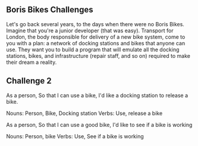 Boris Bikes Challenges
----------------------

Let's go back several years, to the days when there were no Boris Bikes. Imagine that you're a junior developer (that was easy). Transport for London, the body responsible for delivery of a new bike system, come to you with a plan: a network of docking stations and bikes that anyone can use. They want you to build a program that will emulate all the docking stations, bikes, and infrastructure (repair staff, and so on) required to make their dream a reality.

Challenge 2
-----------

As a person,
So that I can use a bike,
I'd like a docking station to release a bike.

Nouns: Person, Bike, Docking station
Verbs: Use, release a bike

As a person,
So that I can use a good bike,
I'd like to see if a bike is working

Nouns: Person, bike
Verbs: Use, See if a bike is working
